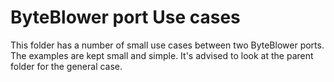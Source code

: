 # ByteBlower port Use cases
This folder has a number of small use cases between two ByteBlower ports. 
The examples are kept small and simple. It's advised to look at the parent
folder for the general case.

